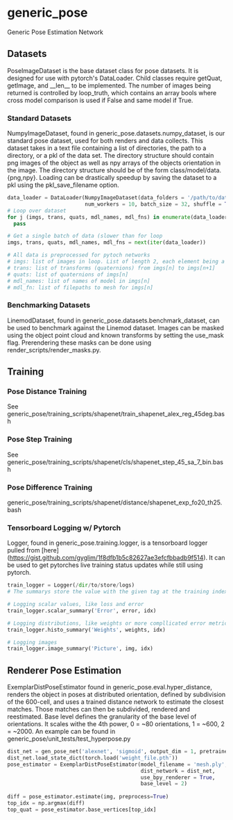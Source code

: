 # generic_pose
Generic Pose Estimation Network

## Datasets
PoseImageDataset is the base dataset class for pose datasets. It is designed for use with pytorch's DataLoader. Child classes require getQuat, getImage, and \_\_len\_\_ to be implemented. The number of images being returned is controlled by loop_truth, which contains an array bools where cross model comparison is used if False and same model if True.

### Standard Datasets
NumpyImageDataset, found in generic_pose.datasets.numpy_dataset, is our standard pose dataset, used for both renders and data collects. This dataset takes in a text file containing a list of directories, the path to a directory, or a pkl of the data set. The directory structure should contain png images of the object as well as npy arrays of the objects orientation in the image. The directory structure should be of the form class/model/data.{png,npy}. Loading can be drastically speedup by saving the dataset to a pkl using the pkl_save_filename option.

```python
data_loader = DataLoader(NumpyImageDataset(data_folders = '/path/to/data', img_size = (224, 224)),
                         num_workers = 10, batch_size = 32, shuffle = True)
# Loop over dataset
for j (imgs, trans, quats, mdl_names, mdl_fns) in enumerate(data_loader):
  pass

# Get a single batch of data (slower than for loop
imgs, trans, quats, mdl_names, mdl_fns = next(iter(data_loader))

# All data is preprocessed for pytoch networks
# imgs: list of images in loop. List of length 2, each element being a batch as 32 images. 
# trans: list of transforms (quaternions) from imgs[n] to imgs[n+1]
# quats: list of quaternions of imgs[n]
# mdl_names: list of names of model in imgs[n]
# mdl_fn: list of filepaths to mesh for imgs[n]  
```
### Benchmarking Datasets
LinemodDataset, found in generic_pose.datasets.benchmark_dataset, can be used to benchmark against the Linemod dataset. Images can be masked using the object point cloud and known transforms by setting the use_mask flag. Prerendering these masks can be done using render_scripts/render_masks.py. 

## Training
### Pose Distance Training
See generic_pose/training_scripts/shapenet/train_shapenet_alex_reg_45deg.bash
### Pose Step Training
See generic_pose/training_scripts/shapenet/cls/shapenet_step_45_sa_7_bin.bash
### Pose Difference Training
generic_pose/training_scripts/shapenet/distance/shapenet_exp_fo20_th25.bash
### Tensorboard Logging w/ Pytorch
Logger, found in generic_pose.training.logger, is a tensorboard logger pulled from [here] (https://gist.github.com/gyglim/1f8dfb1b5c82627ae3efcfbbadb9f514). It can be used to get pytorches live training status updates while still using pytorch. 

```python
train_logger = Logger(/dir/to/store/logs)
# The summarys store the value with the given tag at the training index

# Logging scalar values, like loss and error
train_logger.scalar_summary('Error', error, idx)

# Logging distributions, like weights or more compllicated error metrics
train_logger.histo_summary('Weights', weights, idx)

# Logging images
train_logger.image_summary('Picture', img, idx)
```

## Renderer Pose Estimation
ExemplarDistPoseEstimator found in generic_pose.eval.hyper_distance, renders the object in poses at distributed orientation, defined by subdivision of the 600-cell, and uses a trained distance network to estimate the closest matches. Those matches can then be subdivided, rendered and reestimated. Base level defines the granularity of the base level of orientations. It scales withe the 4th power, 0 = ~80 orientations, 1 = ~600, 2 = ~2000.   An example can be found in generic_pose/unit_tests/test_hyperpose.py

```python
dist_net = gen_pose_net('alexnet', 'sigmoid', output_dim = 1, pretrained = False)
dist_net.load_state_dict(torch.load('weight_file.pth'))
pose_estimator = ExemplarDistPoseEstimator(model_filename = 'mesh.ply',
                                           dist_network = dist_net,
                                           use_bpy_renderer = True,
                                           base_level = 2)
  
diff = pose_estimator.estimate(img, preprocess=True)
top_idx = np.argmax(diff)
top_quat = pose_estimator.base_vertices[top_idx]
```
